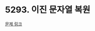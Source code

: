 # 5293. 이진 문자열 복원

[문제 링크](https://swexpertacademy.com/main/code/problem/problemDetail.do?contestProbId=AWUiwoe6o00DFAVT)